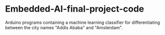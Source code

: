 # Embedded-AI-final-project-code
Arduino programs containing a machine learning classifier for differentiating between the city names "Addis Ababa" and "Amsterdam".

